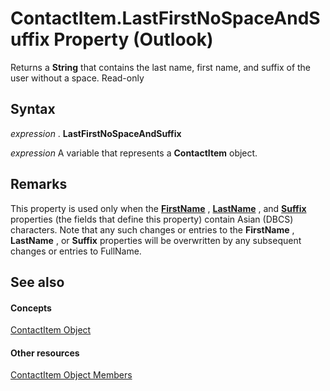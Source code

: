 
# ContactItem.LastFirstNoSpaceAndSuffix Property (Outlook)

Returns a  **String** that contains the last name, first name, and suffix of the user without a space. Read-only


## Syntax

 _expression_ . **LastFirstNoSpaceAndSuffix**

 _expression_ A variable that represents a **ContactItem** object.


## Remarks

This property is used only when the  **[FirstName](403b5e5a-037b-cf21-efc2-2bd2a80c3789.md)** , **[LastName](430682f6-a230-887b-404b-a71989121fa2.md)** , and **[Suffix](edb92ed2-c42d-9f0d-b67a-e58ccd72ea0f.md)** properties (the fields that define this property) contain Asian (DBCS) characters. Note that any such changes or entries to the **FirstName** , **LastName** , or **Suffix** properties will be overwritten by any subsequent changes or entries to FullName.


## See also


#### Concepts


[ContactItem Object](8e32093c-a678-f1fd-3f35-c2d8994d166f.md)
#### Other resources


[ContactItem Object Members](a8b13369-4c87-02aa-e62a-1f3067e559fa.md)
